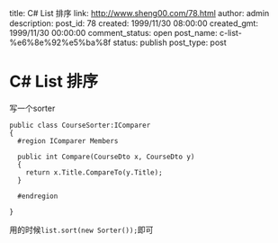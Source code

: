 title: C# List 排序
link: http://www.sheng00.com/78.html
author: admin
description: 
post_id: 78
created: 1999/11/30 08:00:00
created_gmt: 1999/11/30 00:00:00
comment_status: open
post_name: c-list-%e6%8e%92%e5%ba%8f
status: publish
post_type: post

# C# List 排序

写一个sorter 
    
    
    public class CourseSorter:IComparer
    {
      #region IComparer Members
    
      public int Compare(CourseDto x, CourseDto y)
      {
        return x.Title.CompareTo(y.Title);
      }
    
      #endregion
    
    }

用的时候`list.sort(new Sorter());`即可